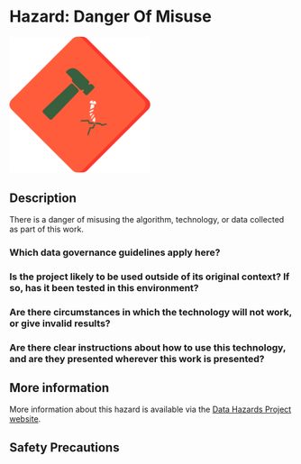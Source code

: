# Hazard: Danger Of Misuse

<img src="/images/misuse.png" alt="A red diamond shaped outline (like a warning sign) with a hammer raised above a bent screw in the middle" width="250"/>

## Description

There is a danger of misusing the algorithm, technology, or data collected as part of this work.

### Which data governance guidelines apply here?

### Is the project likely to be used outside of its original context? If so, has it been tested in this environment?

### Are there circumstances in which the technology will not work, or give invalid results?

### Are there clear instructions about how to use this technology, and are they presented wherever this work is presented?

## More information

More information about this hazard is available via the [Data Hazards Project website][1].

## Safety Precautions

[1]: https://datahazards.com/hazards/danger-of-misuse.html
